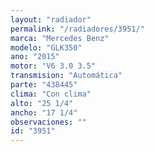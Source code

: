 ```yaml
---
layout: "radiador"
permalink: "/radiadores/3951/"
marca: "Mercedes Benz"
modelo: "GLK350"
ano: "2015"
motor: "V6 3.0 3.5"
transmision: "Automática"
parte: "438445"
clima: "Con clima"
alto: "25 1/4"
ancho: "17 1/4"
observaciones: ""
id: "3951"
---
```


